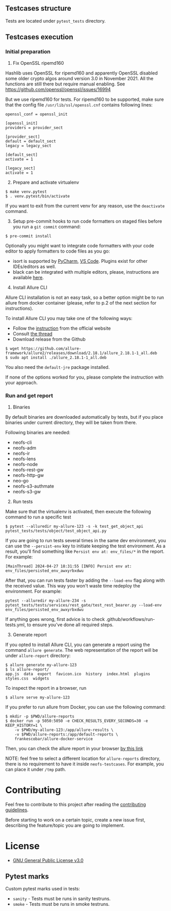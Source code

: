 ## Testcases structure

Tests are located under `pytest_tests` directory.

## Testcases execution

### Initial preparation

1. Fix OpenSSL ripemd160

Hashlib uses OpenSSL for ripemd160 and apparently OpenSSL disabled some older crypto algos around version 3.0
in November 2021.
All the functions are still there but require manual enabling. See https://github.com/openssl/openssl/issues/16994

But we use ripemd160 for tests.
For ripemd160 to be supported, make sure that the config file `/usr/lib/ssl/openssl.cnf` contains following lines:
```
openssl_conf = openssl_init

[openssl_init]
providers = provider_sect

[provider_sect]
default = default_sect
legacy = legacy_sect

[default_sect]
activate = 1

[legacy_sect]
activate = 1
```


2. Prepare and activate virtualenv

```shell
$ make venv.pytest
$ . venv.pytest/bin/activate
```

If you want to exit from the current venv for any reason, use the `deactivate` command.

3. Setup pre-commit hooks to run code formatters on staged files before you run a `git commit` command:

```shell
$ pre-commit install
```

Optionally you might want to integrate code formatters with your code editor to apply formatters to code files as you go:
* isort is supported by [PyCharm](https://plugins.jetbrains.com/plugin/15434-isortconnect), [VS Code](https://cereblanco.medium.com/setup-black-and-isort-in-vscode-514804590bf9). Plugins exist for other IDEs/editors as well.
* black can be integrated with multiple editors, please, instructions are available [here](https://black.readthedocs.io/en/stable/integrations/editors.html).

4. Install Allure CLI

Allure CLI installation is not an easy task, so a better option might be to run allure from
docker container (please, refer to p.2 of the next section for instructions).

To install Allure CLI you may take one of the following ways:

- Follow the [instruction](https://docs.qameta.io/allure/#_linux) from the official website
- Consult [the thread](https://github.com/allure-framework/allure2/issues/989)
- Download release from the Github
```shell
$ wget https://github.com/allure-framework/allure2/releases/download/2.18.1/allure_2.18.1-1_all.deb
$ sudo apt install ./allure_2.18.1-1_all.deb
```
You also need the `default-jre` package installed.

If none of the options worked for you, please complete the instruction with your approach.

### Run and get report

1. Binaries

By default binaries are downloaded automatically by tests, but if you place binaries under current directory, 
they will be taken from there.

Following binaries are needed:
- neofs-cli
- neofs-adm
- neofs-ir
- neofs-lens
- neofs-node
- neofs-rest-gw
- neofs-http-gw
- neo-go
- neofs-s3-authmate
- neofs-s3-gw

2. Run tests

Make sure that the virtualenv is activated, then execute the following command to run a specific test
```shell
$ pytest --alluredir my-allure-123 -s -k test_get_object_api pytest_tests/tests/object/test_object_api.py
```

If you are going to run tests several times in the same dev environment, 
you can use the `--persist-env` key to initiate keeping the test environment. 
As a result, you'll find something like `Persist env at: env_files/*` in the report. 
For example:
```shell
[MainThread] 2024-04-27 18:31:55 [INFO] Persist env at: env_files/persisted_env_awxyrbxdwu
```
After that, you can run tests faster by adding the `--load-env` flag along with 
the received value. This way you won't waste time redeploy the environment.
For example:
```shell
pytest --alluredir my-allure-234 -s pytest_tests/tests/services/rest_gate/test_rest_bearer.py --load-env env_files/persisted_env_awxyrbxdwu 
```
If anything goes wrong, first advice is to check .github/workflows/run-tests.yml, to ensure you've done all required steps.

3. Generate report

If you opted to install Allure CLI, you can generate a report using the command `allure generate`. The web representation of the report will be under `allure-report` directory:
```shell
$ allure generate my-allure-123
$ ls allure-report/
app.js  data  export  favicon.ico  history  index.html  plugins  styles.css  widgets
```

To inspect the report in a browser, run
```shell
$ allure serve my-allure-123
```

If you prefer to run allure from Docker, you can use the following command:
```shell
$ mkdir -p $PWD/allure-reports 
$ docker run -p 5050:5050 -e CHECK_RESULTS_EVERY_SECONDS=30 -e KEEP_HISTORY=1 \
    -v $PWD/my-allure-123:/app/allure-results \
    -v $PWD/allure-reports:/app/default-reports \
    frankescobar/allure-docker-service
```

Then, you can check the allure report in your browser [by this link](http://localhost:5050/allure-docker-service/projects/default/reports/latest/index.html?redirect=false)

NOTE: feel free to select a different location for `allure-reports` directory, there is no requirement to have it inside `neofs-testcases`. For example, you can place it under `/tmp` path.

# Contributing

Feel free to contribute to this project after reading the [contributing
guidelines](CONTRIBUTING.md).

Before starting to work on a certain topic, create a new issue first, describing
the feature/topic you are going to implement.


# License

- [GNU General Public License v3.0](LICENSE)

## Pytest marks

Custom pytest marks used in tests:
* `sanity` - Tests must be runs in sanity testruns.
* `smoke` - Tests must be runs in smoke testruns.

